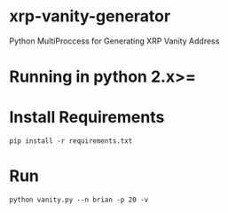 # xrp-vanity-generator
Python MultiProccess for Generating XRP Vanity Address

# Running in python 2.x>=

# Install Requirements

```
pip install -r requirements.txt
```

# Run

```
python vanity.py --n brian -p 20 -v
```
